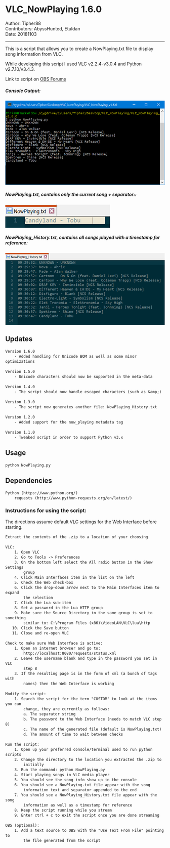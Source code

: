 # VLC_NowPlaying 1.6.0

Author:         Tipher88  
Contributors:   AbyssHunted, Etuldan  
Date:           20181103

---

This is a script that allows you to create a NowPlaying.txt file to display song
    information from VLC.

While developing this script I used VLC v2.2.4-v3.0.4 and Python v2.7.10/v3.4.3.

Link to script on [OBS Forums](https://obsproject.com/forum/resources/vlc-nowplaying.244/)

##### Console Output:
![Console Output](screenshots/Console.PNG)

##### NowPlaying.txt, contains only the current song + separator::
![NowPlaying](screenshots/NowPlaying.PNG)

##### NowPlaying_History.txt, contains all songs played with a timestamp for reference:
![NowPlaying History](screenshots/NowPlaying_History.PNG)

## Updates
    
    Version 1.6.0
        - Added handling for Unicode BOM as well as some minor optimizations
    
    Version 1.5.0
        - Unicode characters should now be supported in the meta-data
        
    Version 1.4.0
        - The script should now handle escaped characters (such as &amp;)
        
    Version 1.3.0
        - The script now generates another file: NowPlaying_History.txt
        
    Version 1.2.0
        - Added support for the now_playing metadata tag
        
    Version 1.1.0
        - Tweaked script in order to support Python v3.x
## Usage
    python NowPlaying.py

## Dependencies
    Python (https://www.python.org/)
        requests (http://www.python-requests.org/en/latest/)

### Instructions for using the script:

The directions assume default VLC settings for the Web Interface before starting.

    Extract the contents of the .zip to a location of your choosing

    VLC:
        1. Open VLC
        2. Go to Tools -> Preferences
        3. On the bottom left select the All radio button in the Show Settings
            group
        4. Click Main Interfaces item in the list on the left
        5. Check the Web check-box
        6. Click the drop-down arrow next to the Main Interfaces item to expand
            the selection
        7. Click the Lua sub-item
        8. Set a password in the Lua HTTP group
        9. Make sure the Source Directory in the same group is set to something
            similar to: C:\Program Files (x86)\VideoLAN\VLC\lua\http
       10. Click the Save button
       11. Close and re-open VLC
    
    Check to make sure Web Interface is active:
        1. Open an internet browser and go to:
            http://localhost:8080/requests/status.xml
        2. Leave the username blank and type in the password you set in VLC
            step 8
        3. If the resulting page is in the form of xml (a bunch of tags with
            names) then the Web Interface is working
    
    Modify the script:
        1. Search the script for the term "CUSTOM" to look at the items you can
            change, they are currently as follows:
            a. The separator string
            b. The password to the Web Interface (needs to match VLC step 8)
            c. The name of the generated file (default is NowPlaying.txt)
            d. The amount of time to wait between checks
    
    Run the script:
        1. Open up your preferred console/terminal used to run python scripts
        2. Change the directory to the location you extracted the .zip to
            initially
        3. Run the command: python NowPlaying.py
        4. Start playing songs in VLC media player
        5. You should see the song info show up in the console
        6. You should see a NowPlaying.txt file appear with the song
            information text and separator appended to the end
        7. You should see a NowPlaying_History.txt file appear with the song
            information as well as a timestamp for reference
        8. Keep the script running while you stream
        9. Enter ctrl + c to exit the script once you are done streaming
    
    OBS (optional):
        1. Add a text source to OBS with the "Use Text From File" pointing to
            the file generated from the script
